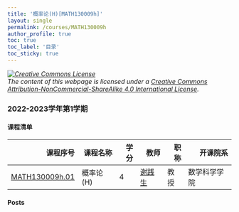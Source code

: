 ```yaml
---
title: '概率论(H)[MATH130009h]'
layout: single
permalink: /courses/MATH130009h
author_profile: true
toc: true
toc_label: '目录'
toc_sticky: true
---
```



<div class='notice--warning'>
	<p><i><a rel='license' href='http://creativecommons.org/licenses/by-nc-sa/4.0/'><img alt='Creative Commons License' style='border-width:0' src='https://i.creativecommons.org/l/by-nc-sa/4.0/88x31.png' /></a><br /> The content of this webpage is licensed under a <a rel='license' href='http://creativecommons.org/licenses/by-nc-sa/4.0/'>Creative Commons Attribution-NonCommercial-ShareAlike 4.0 International License</a>.</i></p>
</div>

### 2022-2023学年第1学期


#### 课程清单

<div style='text-align: center;' id='MATH130009h_2223F'> <table id='MATH130009h_2223F_table'>
  <thead>
    <tr style="text-align: right;">
      <th>课程序号</th>
      <th>课程名称</th>
      <th>学分</th>
      <th>教师</th>
      <th>职称</th>
      <th>开课院系</th>
    </tr>
  </thead>
  <tbody>
    <tr>
      <td><a href='https://fdu-math.github.io/courses/class-id/MATH130009h-01'>MATH130009h.01</a></td>
      <td>概率论(H)</td>
      <td>4</td>
      <td><a href='https://fdu-math.github.io/teachers/谢践生'>谢践生</a></td>
      <td>教授</td>
      <td>数学科学学院</td>
    </tr>
  </tbody>
</table></div>

#### Posts

